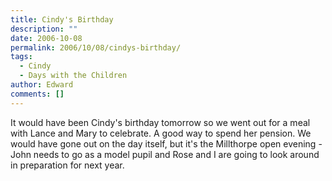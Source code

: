 ```yaml
---
title: Cindy's Birthday
description: ""
date: 2006-10-08
permalink: 2006/10/08/cindys-birthday/
tags:
  - Cindy
  - Days with the Children
author: Edward
comments: []
---
```


It would have been Cindy\'s birthday tomorrow so we went out for a meal
with Lance and Mary to celebrate. A good way to spend her pension. We
would have gone out on the day itself, but it\'s the Millthorpe open
evening - John needs to go as a model pupil and Rose and I are going to
look around in preparation for next year.

